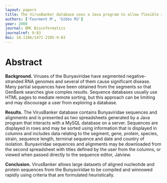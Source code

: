 ```yaml
---
layout: papers
title: The VirusBanker database uses a Java program to allow flexible searching through Bunyaviridae sequences
authors: ['Fourment M', 'Gibbs MJ']
year: 2008
journal: BMC Bioinformatics
journalref: 9:83
doi: 10.1186/1471-2105-9-83
---
```


# Abstract

**Background.** Viruses of the Bunyaviridae have segmented negative-stranded RNA genomes and several of them cause significant disease. Many partial sequences have been obtained from the segments so that GenBank searches give complex results. Sequence databases usually use HTML pages to mediate remote sorting, but this approach can be limiting and may discourage a user from exploring a database.

**Results.** The VirusBanker database contains Bunyaviridae sequences and alignments and is presented as two spreadsheets generated by a Java program that interacts with a MySQL database on a server. Sequences are displayed in rows and may be sorted using information that is displayed in columns and includes data relating to the segment, gene, protein, species, strain, sequence length, terminal sequence and date and country of isolation. Bunyaviridae sequences and alignments may be downloaded from the second spreadsheet with titles defined by the user from the columns, or viewed when passed directly to the sequence editor, Jalview.

**Conclusion.** VirusBanker allows large datasets of aligned nucleotide and protein sequences from the Bunyaviridae to be compiled and winnowed rapidly using criteria that are formulated heuristically.